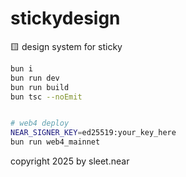# stickydesign
🟨 design system for sticky


```sh
bun i
bun run dev
bun run build
bun tsc --noEmit


# web4 deploy
NEAR_SIGNER_KEY=ed25519:your_key_here
bun run web4_mainnet
```

copyright 2025 by sleet.near